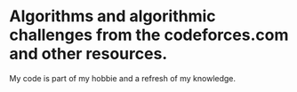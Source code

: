 # Algorithms and algorithmic challenges from the codeforces.com and other resources.

My code is part of my hobbie and a refresh of my knowledge.


